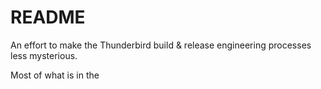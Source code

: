 README
======

An effort to make the Thunderbird build & release engineering processes less mysterious.

Most of what is in the
